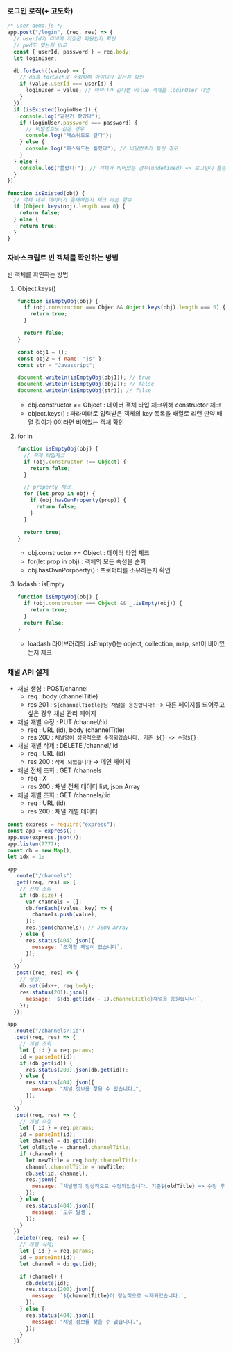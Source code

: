### 로그인 로직(+ 고도화)

```jsx
/* user-demo.js */
app.post("/login", (req, res) => {
  // userId가 디비에 저장된 회원인지 확인
  // pwd도 맞는지 비교
  const { userId, password } = req.body;
  let loginUser;

  db.forEach((value) => {
    // db를 forEach로 순회하며 아이디가 같는지 확인
    if (value.userId === userId) {
      loginUser = value; // 아이다가 같다면 value 객체를 loginUser 대입
    }
  });
  if (isExisted(loginUser)) {
    console.log("같은거 찾았다");
    if (loginUser.password === password) {
      // 비밀번호도 같은 경우
      console.log("패스워드도 같다");
    } else {
      console.log("패스워드는 틀렸다"); // 비밀번호가 틀린 경우
    }
  } else {
    console.log("틀렸다!"); // 객체가 비어있는 경우(undefined) => 로그인이 틀린경우
  }
});

function isExisted(obj) {
  // 객체 내부 데이터가 존재하는지 체크 하는 함수
  if (Object.keys(obj).length === 0) {
    return false;
  } else {
    return true;
  }
}
```

### 자바스크립트 빈 객체를 확인하는 방법

빈 객체를 확인하는 방법

1. Object.keys()

   ```jsx
   function isEmptyObj(obj) {
     if (obj.constructor === Objec && Object.keys(obj).length === 0) {
       return true;
     }

     return false;
   }

   const obj1 = {};
   const obj2 = { name: "js" };
   const str = "Javascript";

   document.writeln(isEmptyObj(obj1)); // true
   document.writeln(isEmptyObj(obj2)); // false
   document.writeln(isEmptyObj(str)); // false
   ```

   - obj.constructor ≠= Object : 데이터 객체 타입 체크위해 constructor 체크
   - object.keys() : 파라미터로 입력받은 객체의 key 목록을 배열로 리턴 만약 배열 길이가 0이라면 비어있는 객체 확인

2. for in

   ```jsx
   function isEmptyObj(obj) {
     // 객체 타입체크
     if (obj.constructor !== Object) {
       return false;
     }

     // property 체크
     for (let prop in obj) {
       if (obj.hasOwnProperty(prop)) {
         return false;
       }
     }

     return true;
   }
   ```

   - obj.constructor ≠= Object : 데이터 타입 체크
   - for(let prop in obj) : 객체의 모든 속성을 순회
   - obj.hasOwnPorpoerty() : 프로퍼티를 소유하는지 확인

3. lodash : isEmpty

   ```jsx
   function isEmptyObj(obj) {
     if (obj.constructor === Object && _.isEmpty(obj)) {
       return true;
     }
     return false;
   }
   ```

   - loadash 라이브러리의 .isEmpty()는 object, collection, map, set이 비어있는지 체크

### 채널 API 설계

- 채널 생성 : POST/channel
  - req : body (channelTitle)
  - res 201 : `${channelTiotle}님 채널을 응원합니다!` -> 다른 페이지를 띄어주고싶은 경우 채널 관리 페이지
- 채널 개별 수정 : PUT /channel/:id
  - req : URL (id), body (channelTitle)
  - res 200 : `채널명이 성공적으로 수정되었습니다. 기존 ${} -> 수정${}`
- 채널 개별 삭제 : DELETE /channel/:id
  - req : URL (id)
  - res 200 : `삭제 되었습니다` → 메인 페이지
- 채널 전체 조회 : GET /channels
  - req : X
  - res 200 : 채널 전체 데이터 list, json Array
- 채널 개별 조회 : GET /channels/:id
  - req : URL (id)
  - res 200 : 채널 개별 데이터

```jsx
const express = require("express");
const app = express();
app.use(express.json());
app.listen(7777);
const db = new Map();
let idx = 1;

app
  .route("/channels")
  .get((req, res) => {
    // 전체 조회
    if (db.size) {
      var channels = [];
      db.forEach((value, key) => {
        channels.push(value);
      });
      res.json(channels); // JSON Array
    } else {
      res.status(404).json({
        message: `조회할 채널이 없습니다`,
      });
    }
  })
  .post((req, res) => {
    // 생성;
    db.set(idx++, req.body);
    res.status(201).json({
      message: `${db.get(idx - 1).channelTitle}채널을 응원합니다!`,
    });
  });

app
  .route("/channels/:id")
  .get((req, res) => {
    // 개별 조회
    let { id } = req.params;
    id = parseInt(id);
    if (db.get(id)) {
      res.status(200).json(db.get(id));
    } else {
      res.status(404).json({
        message: "채널 정보를 찾을 수 없습니다.",
      });
    }
  })
  .put((req, res) => {
    // 개별 수정
    let { id } = req.params;
    id = parseInt(id);
    let channel = db.get(id);
    let oldTitle = channel.channelTitle;
    if (channel) {
      let newTitle = req.body.channelTitle;
      channel.channelTitle = newTitle;
      db.set(id, channel);
      res.json({
        message: `채널명이 정상적으로 수정되었습니다. 기존${oldTitle} => 수정 후 ${newTitle}`,
      });
    } else {
      res.status(404).json({
        message: `오류 발생`,
      });
    }
  })
  .delete((req, res) => {
    // 개별 삭제;
    let { id } = req.params;
    id = parseInt(id);
    let channel = db.get(id);

    if (channel) {
      db.delete(id);
      res.status(200).json({
        message: `${channelTitle}이 정상적으로 삭제되었습니다.`,
      });
    } else {
      res.status(404).json({
        message: "채널 정보를 찾을 수 없습니다.",
      });
    }
  });
```
